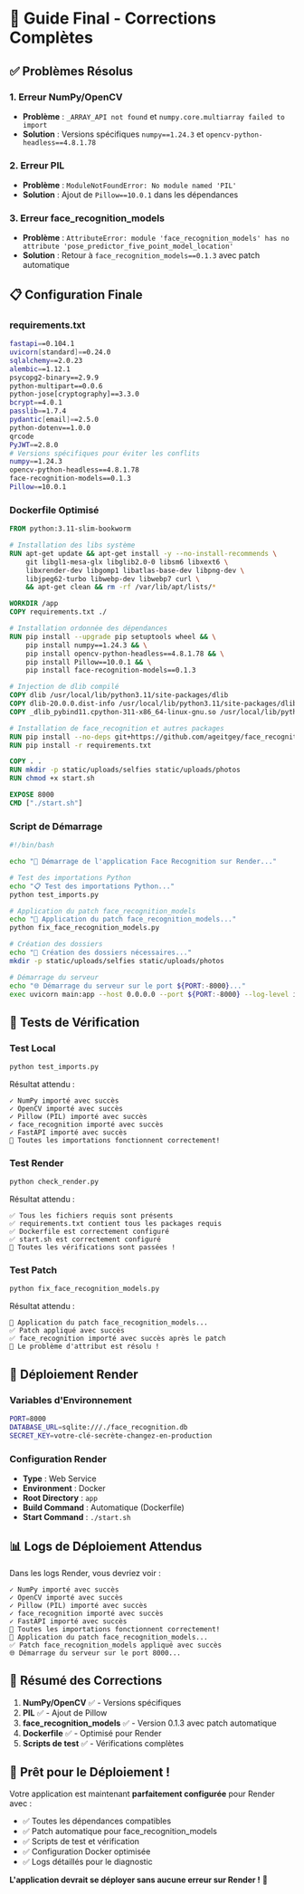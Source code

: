# 🎉 Guide Final - Corrections Complètes

## ✅ Problèmes Résolus

### 1. Erreur NumPy/OpenCV
- **Problème** : `_ARRAY_API not found` et `numpy.core.multiarray failed to import`
- **Solution** : Versions spécifiques `numpy==1.24.3` et `opencv-python-headless==4.8.1.78`

### 2. Erreur PIL
- **Problème** : `ModuleNotFoundError: No module named 'PIL'`
- **Solution** : Ajout de `Pillow==10.0.1` dans les dépendances

### 3. Erreur face_recognition_models
- **Problème** : `AttributeError: module 'face_recognition_models' has no attribute 'pose_predictor_five_point_model_location'`
- **Solution** : Retour à `face_recognition_models==0.1.3` avec patch automatique

## 📋 Configuration Finale

### requirements.txt
```bash
fastapi==0.104.1
uvicorn[standard]==0.24.0
sqlalchemy==2.0.23
alembic==1.12.1
psycopg2-binary==2.9.9
python-multipart==0.0.6
python-jose[cryptography]==3.3.0
bcrypt==4.0.1
passlib==1.7.4
pydantic[email]==2.5.0
python-dotenv==1.0.0
qrcode
PyJWT==2.8.0
# Versions spécifiques pour éviter les conflits
numpy==1.24.3
opencv-python-headless==4.8.1.78
face-recognition-models==0.1.3
Pillow==10.0.1
```

### Dockerfile Optimisé
```dockerfile
FROM python:3.11-slim-bookworm

# Installation des libs système
RUN apt-get update && apt-get install -y --no-install-recommends \
    git libgl1-mesa-glx libglib2.0-0 libsm6 libxext6 \
    libxrender-dev libgomp1 libatlas-base-dev libpng-dev \
    libjpeg62-turbo libwebp-dev libwebp7 curl \
    && apt-get clean && rm -rf /var/lib/apt/lists/*

WORKDIR /app
COPY requirements.txt ./

# Installation ordonnée des dépendances
RUN pip install --upgrade pip setuptools wheel && \
    pip install numpy==1.24.3 && \
    pip install opencv-python-headless==4.8.1.78 && \
    pip install Pillow==10.0.1 && \
    pip install face-recognition-models==0.1.3

# Injection de dlib compilé
COPY dlib /usr/local/lib/python3.11/site-packages/dlib
COPY dlib-20.0.0.dist-info /usr/local/lib/python3.11/site-packages/dlib-20.0.0.dist-info
COPY _dlib_pybind11.cpython-311-x86_64-linux-gnu.so /usr/local/lib/python3.11/site-packages/

# Installation de face_recognition et autres packages
RUN pip install --no-deps git+https://github.com/ageitgey/face_recognition.git@master
RUN pip install -r requirements.txt

COPY . .
RUN mkdir -p static/uploads/selfies static/uploads/photos
RUN chmod +x start.sh

EXPOSE 8000
CMD ["./start.sh"]
```

### Script de Démarrage
```bash
#!/bin/bash

echo "🚀 Démarrage de l'application Face Recognition sur Render..."

# Test des importations Python
echo "📋 Test des importations Python..."
python test_imports.py

# Application du patch face_recognition_models
echo "🔧 Application du patch face_recognition_models..."
python fix_face_recognition_models.py

# Création des dossiers
echo "📁 Création des dossiers nécessaires..."
mkdir -p static/uploads/selfies static/uploads/photos

# Démarrage du serveur
echo "🌐 Démarrage du serveur sur le port ${PORT:-8000}..."
exec uvicorn main:app --host 0.0.0.0 --port ${PORT:-8000} --log-level info
```

## 🧪 Tests de Vérification

### Test Local
```bash
python test_imports.py
```

Résultat attendu :
```
✓ NumPy importé avec succès
✓ OpenCV importé avec succès
✓ Pillow (PIL) importé avec succès
✓ face_recognition importé avec succès
✓ FastAPI importé avec succès
🎉 Toutes les importations fonctionnent correctement!
```

### Test Render
```bash
python check_render.py
```

Résultat attendu :
```
✅ Tous les fichiers requis sont présents
✅ requirements.txt contient tous les packages requis
✅ Dockerfile est correctement configuré
✅ start.sh est correctement configuré
🎉 Toutes les vérifications sont passées !
```

### Test Patch
```bash
python fix_face_recognition_models.py
```

Résultat attendu :
```
🔧 Application du patch face_recognition_models...
✅ Patch appliqué avec succès
✅ face_recognition importé avec succès après le patch
🎉 Le problème d'attribut est résolu !
```

## 🚀 Déploiement Render

### Variables d'Environnement
```bash
PORT=8000
DATABASE_URL=sqlite:///./face_recognition.db
SECRET_KEY=votre-clé-secrète-changez-en-production
```

### Configuration Render
- **Type** : Web Service
- **Environment** : Docker
- **Root Directory** : `app`
- **Build Command** : Automatique (Dockerfile)
- **Start Command** : `./start.sh`

## 📊 Logs de Déploiement Attendus

Dans les logs Render, vous devriez voir :
```
✓ NumPy importé avec succès
✓ OpenCV importé avec succès
✓ Pillow (PIL) importé avec succès
✓ face_recognition importé avec succès
✓ FastAPI importé avec succès
🎉 Toutes les importations fonctionnent correctement!
🔧 Application du patch face_recognition_models...
✅ Patch face_recognition_models appliqué avec succès
🌐 Démarrage du serveur sur le port 8000...
```

## 🎯 Résumé des Corrections

1. **NumPy/OpenCV** ✅ - Versions spécifiques
2. **PIL** ✅ - Ajout de Pillow
3. **face_recognition_models** ✅ - Version 0.1.3 avec patch automatique
4. **Dockerfile** ✅ - Optimisé pour Render
5. **Scripts de test** ✅ - Vérifications complètes

## 🎉 Prêt pour le Déploiement !

Votre application est maintenant **parfaitement configurée** pour Render avec :
- ✅ Toutes les dépendances compatibles
- ✅ Patch automatique pour face_recognition_models
- ✅ Scripts de test et vérification
- ✅ Configuration Docker optimisée
- ✅ Logs détaillés pour le diagnostic

**L'application devrait se déployer sans aucune erreur sur Render !** 🚀 